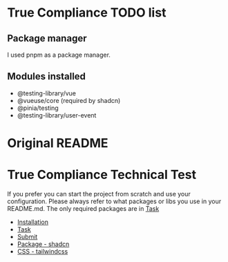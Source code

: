 # True Compliance TODO list

## Package manager

I used pnpm as a package manager.

## Modules installed

- @testing-library/vue
- @vueuse/core (required by shadcn)
- @pinia/testing
- @testing-library/user-event

# Original README

# True Compliance Technical Test

If you prefer you can start the project from scratch and use your configuration. Please always refer to what packages or libs you use in your README.md. The only required packages are in [Task](./TASK-DESCRIPTION.md)

- [Installation](./INSTALLATION.md)
- [Task](./TASK-DESCRIPTION.md)
- [Submit](./SUBMIT.md)
- [Package - shadcn](https://www.shadcn-vue.com/)
- [CSS - tailwindcss](https://tailwindcss.com/)
